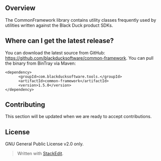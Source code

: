 ## Overview ##
The CommonFramework library contains utility classes frequently used by utilities written against the Black Duck product SDKs.
## Where can I get the latest release? ##
You can download the latest source from GitHub: https://github.com/blackducksoftware/common-framework. You can pull the binary from BinTray via Maven:
```
<dependency>
	  <groupId>com.blackducksoftware.tools.</groupId>
	  <artifactId>common-framework</artifactId>
	  <version>1.5.0</version>
</dependency>
```
## Contributing ##
This section will be updated when we are ready to accept contributions.
## License ##
GNU General Public License v2.0 only.

> Written with [StackEdit](https://stackedit.io/).